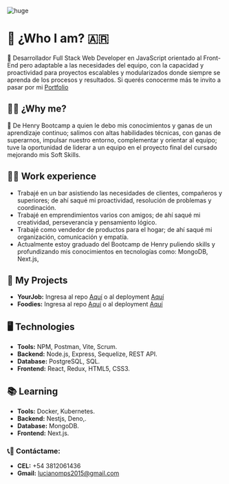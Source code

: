 ![huge](https://user-images.githubusercontent.com/95538929/177406022-2a845e5c-d3b2-4c86-ab2f-0ebb2b4bac25.gif)

# :boy: ¿Who I am? :argentina:
:large_orange_diamond: Desarrollador Full Stack Web Developer en JavaScript orientado al Front-End pero adaptable a las necesidades del equipo, con la capacidad y proactividad para proyectos escalables y modularizados donde siempre se aprenda de los procesos y resultados. Si querés conocerme más te invito a pasar por mi [Portfolio](https://luciano-plaza.vercel.app)

## :man_student: ¿Why me?
:large_blue_diamond: De Henry Bootcamp a quien le debo mis conocimientos y ganas de un aprendizaje continuo; salimos con altas habilidades técnicas, con ganas de superarnos, impulsar nuestro entorno, complementar y orientar al equipo; tuve la oportunidad de liderar a un equipo en el proyecto final del cursado mejorando mis Soft Skills.

## :running_man: Work experience
- Trabajé en un bar asistiendo las necesidades de clientes, compañeros y superiores; de ahí saqué mi proactividad, resolución de problemas y coordinación.
- Trabajé en emprendimientos varios con amigos; de ahí saqué mi creatividad, perseverancia y pensamiento lógico.
- Trabajé como vendedor de productos para el hogar; de ahí saqué mi organización, comunicación y empatía.
- Actualmente estoy graduado del Bootcamp de Henry puliendo skills y profundizando mis conocimientos en tecnologías como: MongoDB, Next.js, 

## :rocket: My Projects
- __YourJob:__ Ingresa al repo [Aquí](https://github.com/Luciano-plaza/Your-Job) o al deployment [Aquí](http://your-job-seven.vercel.app)
- __Foodies:__ Ingresa al repo [Aquí](https://github.com/Luciano-plaza/PI-FOOD) o al deployment [Aquí](https://pi-food-liard.vercel.app)


## :desktop_computer: Technologies
- __Tools:__ NPM, Postman, Vite, Scrum.
- __Backend:__ Node.js, Express, Sequelize, REST API.
- __Database:__ PostgreSQL, SQL.
- __Frontend:__ React, Redux, HTML5, CSS3.

## :books: Learning
- __Tools:__ Docker, Kubernetes.
- __Backend:__ Nestjs, Deno,.
- __Database:__ MongoDB.
- __Frontend:__ Next.js.


### :telephone_receiver::email: __Contáctame:__
- __CEL:__ +54 3812061436
- __Gmail:__ lucianomps2015@gmail.com

